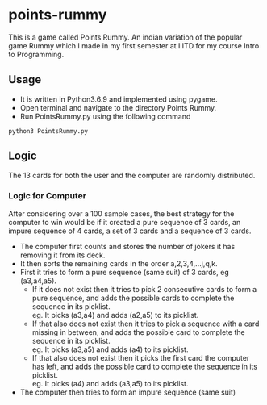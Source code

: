 # points-rummy
This is a game called Points Rummy. An indian variation of the popular game Rummy which I made in my first semester at IIITD for my course Intro to Programming.

## Usage
- It is written in Python3.6.9 and implemented using pygame. 
- Open terminal and navigate to the directory Points Rummy.
- Run PointsRummy.py using the following command 
```
python3 PointsRummy.py
```
## Logic
The 13 cards for both the user and the computer are randomly distributed.

### Logic for Computer
After considering over a 100 sample cases, the best strategy for the computer to win would be if it created a pure sequence of 3 cards, an impure sequence of 4 cards, a set of 3 cards and a sequence of 3 cards. <br>

- The computer first counts and stores the number of jokers it has removing it from its deck.
- It then sorts the remaining cards in the order a,2,3,4,...j,q,k.
- First it tries to form a pure sequence (same suit) of 3 cards, eg (a3,a4,a5). <br>
  - If it does not exist then it tries to pick 2 consecutive cards to form a pure sequence,  and adds the possible cards to complete the sequence in its picklist.<br>
eg. It picks (a3,a4) and adds (a2,a5) to its picklist.
  - If that also does not exist then it tries to pick a sequence with a card missing in between, and adds the possible card to complete the sequence in its picklist.<br>
eg. It picks (a3,a5) and adds (a4) to its picklist.
  - If that also does not exist then it picks the first card the computer has left, and adds the possible card to complete the sequence in its picklist.<br>
eg. It picks (a4) and adds (a3,a5) to its picklist. 
- The computer then tries to form an impure sequence (same suit) 



